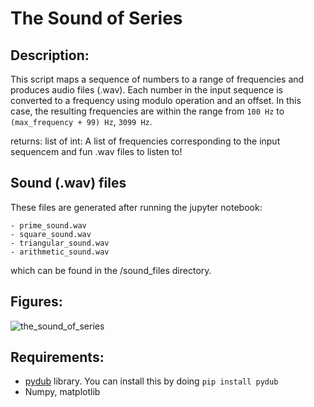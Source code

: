 The Sound of Series 
=====================

## Description: 

This script maps a sequence of numbers to a range of frequencies and produces audio files (.wav). Each number in the input sequence is converted to a frequency
using modulo operation and an offset. In this case, the resulting frequencies are within the range from `100 Hz` to `(max_frequency + 99) Hz`, `3099 Hz`.

returns: list of int: A list of frequencies corresponding to the input sequencem and fun .wav files to listen to! 

## Sound (.wav) files

These files are generated after running the jupyter notebook:

```
- prime_sound.wav
- square_sound.wav
- triangular_sound.wav
- arithmetic_sound.wav
```

which can be found in the /sound_files directory.

## Figures:

![the_sound_of_series](https://github.com/ianpaga/the_sound_of_series/assets/57350668/446a31d1-d956-4aed-94e4-ed680bdd2578)

## Requirements:
- [pydub](https://github.com/jiaaro/pydub) library. You can install this by doing `pip install pydub`
- Numpy, matplotlib
